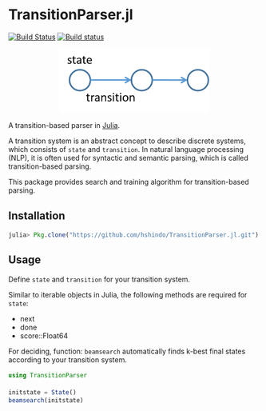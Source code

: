 # TransitionParser.jl

[![Build Status](https://travis-ci.org/hshindo/TransitionParser.jl.svg?branch=master)](https://travis-ci.org/hshindo/TransitionParser.jl)
[![Build status](https://ci.appveyor.com/api/projects/status/github/hshindo/TransitionParser.jl?branch=master)](https://ci.appveyor.com/project/hshindo/TransitionParser-jl/branch/master)

<p align="center"><img src="https://github.com/hshindo/TransitionParser.jl/blob/master/TransitionParser.png" width="300"></p>

A transition-based parser in [Julia](http://julialang.org/).

A transition system is an abstract concept to describe discrete systems, which consists of `state` and `transition`.
In natural language processing (NLP), it is often used for syntactic and semantic parsing, which is called transition-based parsing.

This package provides search and training algorithm for transition-based parsing.

## Installation
```julia
julia> Pkg.clone("https://github.com/hshindo/TransitionParser.jl.git")
```

## Usage
Define `state` and `transition` for your transition system.

Similar to iterable objects in Julia, the following methods are required for `state`:
* next
* done
* score::Float64

For deciding, function: `beamsearch` automatically finds k-best final states according to your transition system.

```julia
using TransitionParser

initstate = State()
beamsearch(initstate)
```
